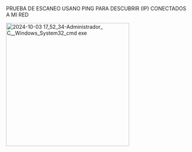 
PRUEBA DE ESCANEO USANO PING PARA DESCUBRIR (IP) CONECTADOS A MI RED


<img width="336" alt="2024-10-03 17_52_34-Administrador_ C__Windows_System32_cmd exe" src="https://github.com/user-attachments/assets/8ba5e644-c98a-41e8-9f67-ccdbfb26beec">

